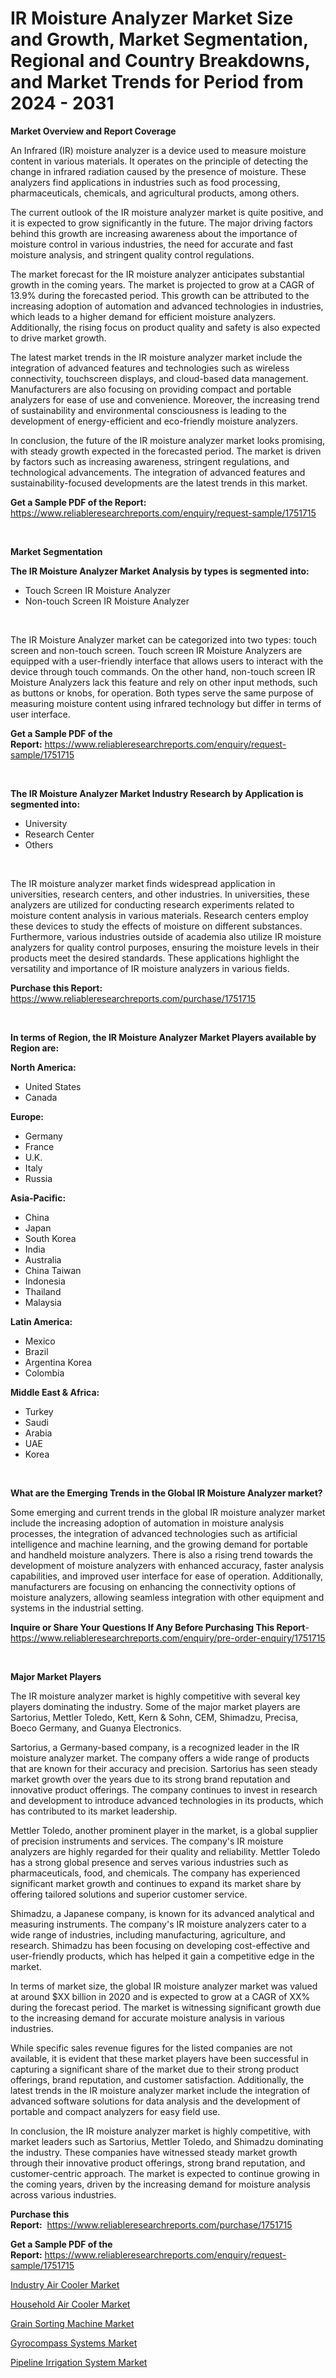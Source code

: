 <p><h1>IR Moisture Analyzer Market Size and Growth, Market Segmentation, Regional and Country Breakdowns, and Market Trends for Period from 2024 -  2031</h1></p><p><strong>Market Overview and Report Coverage</strong></p>
<p><p>An Infrared (IR) moisture analyzer is a device used to measure moisture content in various materials. It operates on the principle of detecting the change in infrared radiation caused by the presence of moisture. These analyzers find applications in industries such as food processing, pharmaceuticals, chemicals, and agricultural products, among others.</p><p>The current outlook of the IR moisture analyzer market is quite positive, and it is expected to grow significantly in the future. The major driving factors behind this growth are increasing awareness about the importance of moisture control in various industries, the need for accurate and fast moisture analysis, and stringent quality control regulations.</p><p>The market forecast for the IR moisture analyzer anticipates substantial growth in the coming years. The market is projected to grow at a CAGR of 13.9% during the forecasted period. This growth can be attributed to the increasing adoption of automation and advanced technologies in industries, which leads to a higher demand for efficient moisture analyzers. Additionally, the rising focus on product quality and safety is also expected to drive market growth.</p><p>The latest market trends in the IR moisture analyzer market include the integration of advanced features and technologies such as wireless connectivity, touchscreen displays, and cloud-based data management. Manufacturers are also focusing on providing compact and portable analyzers for ease of use and convenience. Moreover, the increasing trend of sustainability and environmental consciousness is leading to the development of energy-efficient and eco-friendly moisture analyzers.</p><p>In conclusion, the future of the IR moisture analyzer market looks promising, with steady growth expected in the forecasted period. The market is driven by factors such as increasing awareness, stringent regulations, and technological advancements. The integration of advanced features and sustainability-focused developments are the latest trends in this market.</p></p>
<p><strong>Get a Sample PDF of the Report:</strong> <a href="https://www.reliableresearchreports.com/enquiry/request-sample/1751715">https://www.reliableresearchreports.com/enquiry/request-sample/1751715</a></p>
<p>&nbsp;</p>
<p><strong>Market Segmentation</strong></p>
<p><strong>The IR Moisture Analyzer Market Analysis by types is segmented into:</strong></p>
<p><ul><li>Touch Screen IR Moisture Analyzer</li><li>Non-touch Screen IR Moisture Analyzer</li></ul></p>
<p>&nbsp;</p>
<p><p>The IR Moisture Analyzer market can be categorized into two types: touch screen and non-touch screen. Touch screen IR Moisture Analyzers are equipped with a user-friendly interface that allows users to interact with the device through touch commands. On the other hand, non-touch screen IR Moisture Analyzers lack this feature and rely on other input methods, such as buttons or knobs, for operation. Both types serve the same purpose of measuring moisture content using infrared technology but differ in terms of user interface.</p></p>
<p><strong>Get a Sample PDF of the Report:</strong>&nbsp;<a href="https://www.reliableresearchreports.com/enquiry/request-sample/1751715">https://www.reliableresearchreports.com/enquiry/request-sample/1751715</a></p>
<p>&nbsp;</p>
<p><strong>The IR Moisture Analyzer Market Industry Research by Application is segmented into:</strong></p>
<p><ul><li>University</li><li>Research Center</li><li>Others</li></ul></p>
<p>&nbsp;</p>
<p><p>The IR moisture analyzer market finds widespread application in universities, research centers, and other industries. In universities, these analyzers are utilized for conducting research experiments related to moisture content analysis in various materials. Research centers employ these devices to study the effects of moisture on different substances. Furthermore, various industries outside of academia also utilize IR moisture analyzers for quality control purposes, ensuring the moisture levels in their products meet the desired standards. These applications highlight the versatility and importance of IR moisture analyzers in various fields.</p></p>
<p><strong>Purchase this Report:</strong>&nbsp; <a href="https://www.reliableresearchreports.com/purchase/1751715">https://www.reliableresearchreports.com/purchase/1751715</a></p>
<p>&nbsp;</p>
<p><strong>In terms of Region, the IR Moisture Analyzer Market Players available by Region are:</strong></p>
<p>
    <p> <strong> North America: </strong>
        <ul>
            <li>United States</li>
            <li>Canada</li>
        </ul>
        </p> 
    <p> <strong> Europe: </strong>
        <ul>
            <li>Germany</li>
            <li>France</li>
            <li>U.K.</li>
            <li>Italy</li>
            <li>Russia</li>
        </ul>
        </p> 
    <p> <strong> Asia-Pacific: </strong>
        <ul>
            <li>China</li>
            <li>Japan</li>
            <li>South Korea</li>
            <li>India</li>
            <li>Australia</li>
            <li>China Taiwan</li>
            <li>Indonesia</li>
            <li>Thailand</li>
            <li>Malaysia</li>
        </ul>
        </p> 
    <p> <strong> Latin America: </strong>
        <ul>
            <li>Mexico</li>
            <li>Brazil</li>
            <li>Argentina Korea</li>
            <li>Colombia</li>
        </ul>
        </p> 
    <p> <strong> Middle East & Africa: </strong>
        <ul>
            <li>Turkey</li>
            <li>Saudi</li>
            <li>Arabia</li>
            <li>UAE</li>
            <li>Korea</li>
        </ul>
    </p>
    </p>
<p>&nbsp;</p>
<p><strong>What are the Emerging Trends in the Global IR Moisture Analyzer market?</strong></p>
<p><p>Some emerging and current trends in the global IR moisture analyzer market include the increasing adoption of automation in moisture analysis processes, the integration of advanced technologies such as artificial intelligence and machine learning, and the growing demand for portable and handheld moisture analyzers. There is also a rising trend towards the development of moisture analyzers with enhanced accuracy, faster analysis capabilities, and improved user interface for ease of operation. Additionally, manufacturers are focusing on enhancing the connectivity options of moisture analyzers, allowing seamless integration with other equipment and systems in the industrial setting.</p></p>
<p><strong>Inquire or Share Your Questions If Any Before Purchasing This Report</strong>- <a href="https://www.reliableresearchreports.com/enquiry/pre-order-enquiry/1751715">https://www.reliableresearchreports.com/enquiry/pre-order-enquiry/1751715</a></p>
<p>&nbsp;</p>
<p><strong>Major Market Players</strong></p>
<p><p>The IR moisture analyzer market is highly competitive with several key players dominating the industry. Some of the major market players are Sartorius, Mettler Toledo, Kett, Kern & Sohn, CEM, Shimadzu, Precisa, Boeco Germany, and Guanya Electronics.</p><p>Sartorius, a Germany-based company, is a recognized leader in the IR moisture analyzer market. The company offers a wide range of products that are known for their accuracy and precision. Sartorius has seen steady market growth over the years due to its strong brand reputation and innovative product offerings. The company continues to invest in research and development to introduce advanced technologies in its products, which has contributed to its market leadership.</p><p>Mettler Toledo, another prominent player in the market, is a global supplier of precision instruments and services. The company's IR moisture analyzers are highly regarded for their quality and reliability. Mettler Toledo has a strong global presence and serves various industries such as pharmaceuticals, food, and chemicals. The company has experienced significant market growth and continues to expand its market share by offering tailored solutions and superior customer service.</p><p>Shimadzu, a Japanese company, is known for its advanced analytical and measuring instruments. The company's IR moisture analyzers cater to a wide range of industries, including manufacturing, agriculture, and research. Shimadzu has been focusing on developing cost-effective and user-friendly products, which has helped it gain a competitive edge in the market.</p><p>In terms of market size, the global IR moisture analyzer market was valued at around $XX billion in 2020 and is expected to grow at a CAGR of XX% during the forecast period. The market is witnessing significant growth due to the increasing demand for accurate moisture analysis in various industries.</p><p>While specific sales revenue figures for the listed companies are not available, it is evident that these market players have been successful in capturing a significant share of the market due to their strong product offerings, brand reputation, and customer satisfaction. Additionally, the latest trends in the IR moisture analyzer market include the integration of advanced software solutions for data analysis and the development of portable and compact analyzers for easy field use.</p><p>In conclusion, the IR moisture analyzer market is highly competitive, with market leaders such as Sartorius, Mettler Toledo, and Shimadzu dominating the industry. These companies have witnessed steady market growth through their innovative product offerings, strong brand reputation, and customer-centric approach. The market is expected to continue growing in the coming years, driven by the increasing demand for moisture analysis across various industries.</p></p>
<p><strong>Purchase this Report:</strong>&nbsp;&nbsp;<a href="https://www.reliableresearchreports.com/purchase/1751715">https://www.reliableresearchreports.com/purchase/1751715</a></p>
<p></p>
<p><strong>Get a Sample PDF of the Report:</strong>&nbsp;<a href="https://www.reliableresearchreports.com/enquiry/request-sample/1751715">https://www.reliableresearchreports.com/enquiry/request-sample/1751715</a></p>
<p><p><a href="https://github.com/mohamedbakry57/Market-Research-Report-List-1/blob/main/industry-air-cooler-market.md">Industry Air Cooler Market</a></p><p><a href="https://github.com/bracarafogo/Market-Research-Report-List-1/blob/main/household-air-cooler-market.md">Household Air Cooler Market</a></p><p><a href="https://github.com/sougarounis/Market-Research-Report-List-1/blob/main/grain-sorting-machine-market.md">Grain Sorting Machine Market</a></p><p><a href="https://github.com/laholand/Market-Research-Report-List-1/blob/main/gyrocompass-systems-market.md">Gyrocompass Systems Market</a></p><p><a href="https://github.com/antony131rp/Market-Research-Report-List-1/blob/main/pipeline-irrigation-system-market.md">Pipeline Irrigation System Market</a></p></p>
